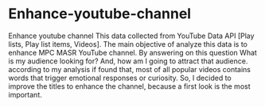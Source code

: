 # Enhance-youtube-channel
Enhance youtube channel
This data collected from YouTube Data API [Play lists, Play list items, Videos].
The main objective of analyze this data is to enhance MPC MASR YouTube channel.
 By answering on this question What is my audience looking for? And, how am I going to attract that audience.
according to my analysis if found that, most of all popular videos contains words that trigger emotional responses or curiosity. 
So, I decided to improve the titles to enhance the channel, because a first look is the most important.
